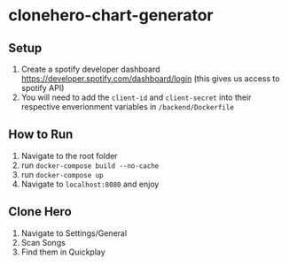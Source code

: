 # clonehero-chart-generator
## Setup
1. Create a spotify developer dashboard https://developer.spotify.com/dashboard/login (this gives us access to spotify API)
2. You will need to add the ```client-id``` and ```client-secret``` into their respective enverionment variables in ```/backend/Dockerfile```

## How to Run
1. Navigate to the root folder
2. run ```docker-compose build --no-cache```
3. run ```docker-compose up```
4. Navigate to ```localhost:8080``` and enjoy

## Clone Hero
1. Navigate to Settings/General
2. Scan Songs
3. Find them in Quickplay
